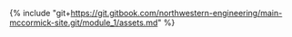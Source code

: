 {% include "git+https://git.gitbook.com/northwestern-engineering/main-mccormick-site.git/module_1/assets.md" %}
